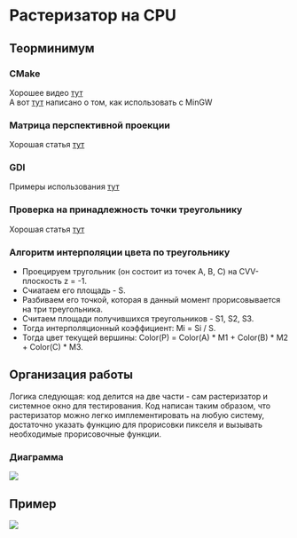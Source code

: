 # Растеризатор на CPU

## Теорминимум

### CMake
Хорошее видео [тут](https://www.youtube.com/watch?v=gSTLzOmFChs)   
А вот [тут](https://stackoverflow.com/questions/59095842/cmake-mingw-compilation-on-windows-without-needing-the-g-mingw-makefiles-f) написано о том, как использовать с MinGW

### Матрица перспективной проекции
Хорошая статья [тут](https://habr.com/ru/post/252771/)

### GDI
Примеры использования [тут](https://zetcode.com/gui/winapi/gdi/)

### Проверка на принадлежность точки треугольнику
Хорошая статья [тут](https://cpp.mazurok.com/triangle/)

### Алгоритм интерполяции цвета по треугольнику
* Проецируем тругольник (он состоит из точек A, B, C) на CVV-плоскость z = -1.
* Счиатаем его площадь - S.
* Разбиваем его точкой, которая в данный момент прорисовывается на три треугольника.
* Считаем площади получившихся треугольников - S1, S2, S3.
* Тогда интерполяционный коэффициент: Mi = Si / S.
* Тогда цвет текущей вершины: Color(P) = Color(A) * M1 + Color(B) * M2 + Color(C) * M3.

## Организация работы
Логика следующая: код делится на две части - сам растеризатор и системное окно для тестирования.
Код написан таким образом, что растеризатор можно легко имплементировать на любую систему, достаточно указать функцию для прорисовки пикселя и вызывать необходимые прорисовочные функции.
### Диаграмма
![](https://github.com/timattt/Computer-science-knowledge/blob/master/CpuRasterizer/about/Concept.png)

## Пример
![](https://github.com/timattt/Computer-science-knowledge/blob/master/CpuRasterizer/about/Example.png)

